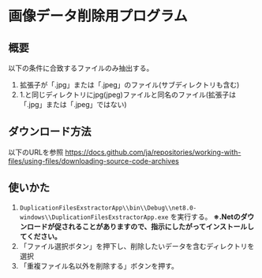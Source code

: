 # 画像データ削除用プログラム
## 概要
以下の条件に合致するファイルのみ抽出する。
1. 拡張子が「.jpg」または「.jpeg」のファイル(サブディレクトリも含む)
2. 1.と同じディレクトリにjpg(jpeg)ファイルと同名のファイル(拡張子は「.jpg」または「.jpeg」ではない)


## ダウンロード方法
以下のURLを参照
https://docs.github.com/ja/repositories/working-with-files/using-files/downloading-source-code-archives

## 使いかた
1. `DuplicationFilesExstractorApp\\bin\\Debug\\net8.0-windows\\DuplicationFilesExstractorApp.exe` を実行する。
**※.Netのダウンロードが促されることがありますので、指示にしたがってインストールしてください。**
2. 「ファイル選択ボタン」を押下し、削除したいデータを含むディレクトリを選択
3. 「重複ファイル名以外を削除する」ボタンを押す。
